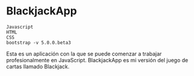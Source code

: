 # BlackjackApp
```
Javascript
HTML
CSS
bootstrap -v 5.0.0.beta3
```
Esta es un aplicación con la que se puede comenzar a trabajar profesionalmente en JavaScript. 
BlackjackApp es mi versión del juego de cartas llamado Blackjack.